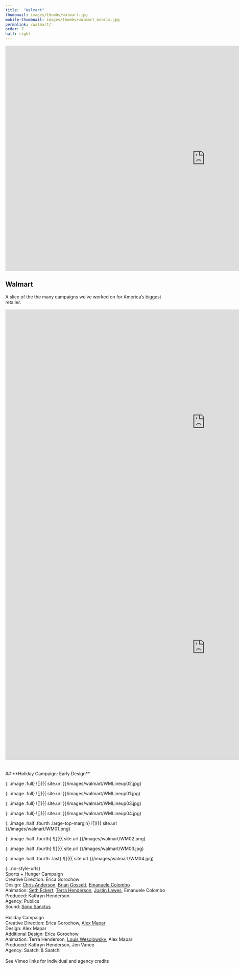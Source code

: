 ```yaml
---
title:  "Walmart"
thumbnail: images/thumbs/walmart.jpg
mobile-thumbnail: images/thumbs/walmart_mobile.jpg
permalink: /walmart/
order: 7
half: right
---
```


<div class='embed-container'>
 <iframe src="https://player.vimeo.com/video/219922670?loop=1&color=f16961&title=0&byline=0&portrait=0" width="1250" height="703" frameborder="0" webkitallowfullscreen mozallowfullscreen allowfullscreen></iframe>
</div>

## **Walmart**

A slice of the the many campaigns we’ve worked on for America’s biggest retailer.

<div class='embed-container large-top-margin'>
    <iframe src="https://player.vimeo.com/video/219922580?color=f16961&title=0&byline=0&portrait=0" width="1250" height="703" frameborder="0" webkitallowfullscreen mozallowfullscreen allowfullscreen></iframe>
</div>

<div class='embed-container large-top-margin'>
    <iframe src="https://player.vimeo.com/video/219922638?color=f16961&title=0&byline=0&portrait=0" width="1250" height="703" frameborder="0" webkitallowfullscreen mozallowfullscreen allowfullscreen></iframe>
</div>

<br/>
<br/>
## **Holiday Campaign: Early Design**

{: .image .full}
![]({{ site.url }}/images/walmart/WMLineup02.jpg)

{: .image .full}
![]({{ site.url }}/images/walmart/WMLineup01.jpg)

{: .image .full}
![]({{ site.url }}/images/walmart/WMLineup03.jpg)

{: .image .full}
![]({{ site.url }}/images/walmart/WMLineup04.jpg)

{: .image .half .fourth .large-top-margin}
![]({{ site.url }}/images/walmart/WM01.png)

{: .image .half .fourth}
![]({{ site.url }}/images/walmart/WM02.png)

{: .image .half .fourth}
![]({{ site.url }}/images/walmart/WM03.jpg)

{: .image .half .fourth .last}
![]({{ site.url }}/images/walmart/WM04.jpg)


{: .no-style-urls}
<br/>
Sports + Hunger Campaign<br/>
Creative Direction: Erica Gorochow<br/>
Design: [Chris Anderson](http://anderson.tv/), [Brian Gossett](http://www.brianmichaelgossett.com/), [Emanuele Colombo](http://www.emanuelecolombo.it/)<br/>
Animation: [Seth Eckert](http://setheckert.com/), [Terra Henderson](http://www.terrahenderson.com/), [Justin Lawes](http://www.justinlawes.com/), Emanuele Colombo<br/>
Produced: Kathryn Henderson<br/>
Agency: Publics<br/>
Sound: [Sono Sanctus](http://www.sonosanctus.com/)<br/>
<br/>
Holiday Campaign<br/>
Creative Direction: Erica Gorochow, [Alex Mapar](http://www.alexmapar.com/) <br/>
Design: Alex Mapar<br/>
Additional Design: Erica Gorochow<br/>
Animation: Terra Henderson, [Louis  Wesolowsky](http://louiswes.com/), Alex Mapar<br/>
Produced: Kathryn Henderson, Jen Vance<br/>
Agency: Saatchi & Saatchi<br/>
<br/>
See Vimeo links for individual and agency credits<br/>

